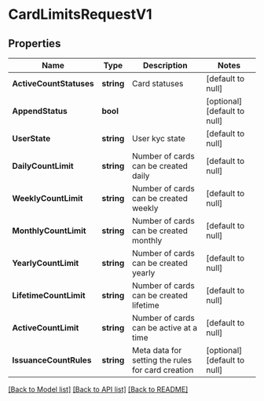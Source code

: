 # CardLimitsRequestV1

## Properties
Name | Type | Description | Notes
------------ | ------------- | ------------- | -------------
**ActiveCountStatuses** | **string** | Card statuses | [default to null]
**AppendStatus** | **bool** |  | [optional] [default to null]
**UserState** | **string** | User kyc state | [default to null]
**DailyCountLimit** | **string** | Number of cards can be created daily | [default to null]
**WeeklyCountLimit** | **string** | Number of cards can be created weekly | [default to null]
**MonthlyCountLimit** | **string** | Number of cards can be created monthly | [default to null]
**YearlyCountLimit** | **string** | Number of cards can be created yearly | [default to null]
**LifetimeCountLimit** | **string** | Number of cards can be created lifetime | [default to null]
**ActiveCountLimit** | **string** | Number of cards can be active at a time | [default to null]
**IssuanceCountRules** | **string** | Meta data for setting the rules for card creation | [optional] [default to null]

[[Back to Model list]](../README.md#documentation-for-models) [[Back to API list]](../README.md#documentation-for-api-endpoints) [[Back to README]](../README.md)

